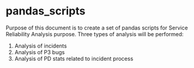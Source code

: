 # pandas_scripts
Purpose of this document is to create a set of pandas scripts for Service Reliability Analysis purpose.
Three types of analysis will be performed:
1. Analysis of incidents
2. Analysis of P3 bugs
3. Analysis of PD stats related to incident process